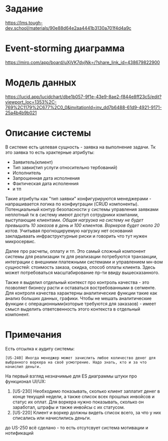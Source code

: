 # Задание
https://lms.tough-dev.school/materials/90e88d64e2aa4441b3130a701f4d4a9c

# Event-storming диаграмма
https://miro.com/app/board/uXjVK7dvjNk=/?share_link_id=438679822900

# Модель данных
https://lucid.app/lucidchart/dbe1b057-9f1e-43e9-8ae2-f844e8ff23c5/edit?viewport_loc=1353%2C-769%2C1179%2C677%2C0_0&invitationId=inv_dd7b6488-61d9-4921-9171-25a4b4b9b021

# Описание системы

В системе есть целевая сущность - заявка на выполнение задачи. Тк это заявка то есть храктерные атрибуты:

- Заявитель(клиент)
- Тип завки(тип услуги относительно тербований)
- Исполнитель
- Запрошенная дата исполнения
- Фактическая дата исполенния
- и тп

Такие атрибуты как "тип заявки" конфигурируются менеджерами - напрашивается логика по конфиуграции (CRUD компоненты).
Потенциальный контур безопасности у системы управления заявками неплотный тк в систему имеют доступ сотрудники компании, выступающие клиентами.
_Общая нагрузка на систему не будет превышать 10 заказов в день и 100 клиентов. Воркеров будет около 20 котов._
Учитывая прогнощируемую нагрузку нет оснований закладываать инфраструктурные риски и говорить что тут нужен микросервис.

Далее про расчеты, оплату и тп. Это самый сложный компонент системы для реализации тк для реализации потребуются транзакции, интеграции с внешними платежными системами и управлением мн-вом сущностей: стоимость заказа, скидка, способ оплаты клиента.
Здесь может потребоваться масштабирование пр-ти ввиду вышесказанного.

Также я выделил отдельный контекст про контроль качества - это позволяет бизнесу расти и оставаться востребованными в сегменте.
Для контроля качества характерны аналитические функции такие как анализ больших данных, графики. Чтобы не мешать аналитические функции с операционными(которые требуются для заказаов) - имеет смысл выделить ответсвенность этого контекста в отдельный компонент.


# Примечания

Есть отсылка к аудиту системы:

`[US-240] Иногда
менеджер может зачислить любое количество денег для выбранного воркера на своё усмотрение. Надо знать, кто и за что начислил деньги.`

На первый взгляд незначимые для ES диаграммы штуки про функционал UI/UX:
1. [US-230] Необходимо показывать, сколько клиент заплатит денег в конце текущей недели, а также список всех прошлых инвойсов и статус их оплат. Для воркера нужно показывать, сколько он заработал, штрафы и также инвойсы с их статусом.
2. [US-220] Клиент и воркер должны видеть список всего, за что у них списались или начислились деньги.

до US-250 всё сделано - то есть отсутсвует система мотивации и нотификаций
